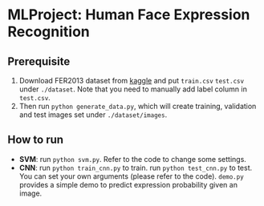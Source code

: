 # MLProject: Human Face Expression Recognition

## Prerequisite

1. Download FER2013 dataset from [kaggle](https://www.kaggle.com/c/challenges-in-representation-learning-facial-expression-recognition-challenge) and put `train.csv` `test.csv` under `./dataset`. Note that you need to manually add label column in `test.csv`.
2. Then run `python generate_data.py`, which will create training, validation and test images set under `./dataset/images`.

## How to run
- **SVM**: run `python svm.py`. Refer to the code to change some settings.
- **CNN**: run `python train_cnn.py` to train. run `python test_cnn.py` to test. You can set your own arguments (please refer to the code). `demo.py` provides a simple demo to predict expression probability given an image.